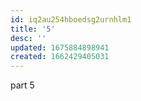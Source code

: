 ```yaml
---
id: iq2au254hboedsg2urnhlm1
title: '5'
desc: ''
updated: 1675884898941
created: 1662429405031
---
```

part 5

